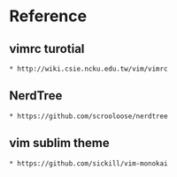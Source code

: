 
# Reference 
## vimrc turotial
    * http://wiki.csie.ncku.edu.tw/vim/vimrc

## NerdTree
    * https://github.com/scrooloose/nerdtree

## vim sublim theme   
    * https://github.com/sickill/vim-monokai
